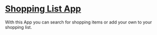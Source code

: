 # [Shopping List App](https://shopping-list-virid.vercel.app/)

With this App you can search for shopping items or add your own to your shopping list.
